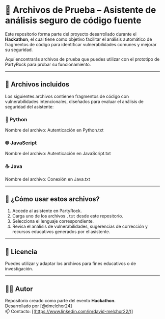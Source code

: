 # 🔐 Archivos de Prueba – Asistente de análisis seguro de código fuente

Este repositorio forma parte del proyecto desarrollado durante el **Hackathon**, el cual tiene como objetivo facilitar el análisis automático de fragmentos de código para identificar vulnerabilidades comunes y mejorar su seguridad.

Aquí encontrarás archivos de prueba que puedes utilizar con el prototipo de PartyRock para probar su funcionamiento.

---

## 📁 Archivos incluidos

Los siguientes archivos contienen fragmentos de código con vulnerabilidades intencionales, diseñados para evaluar el análisis de seguridad del asistente:

### 🐍 Python

Nombre del archivo: Autenticación en Python.txt

### 🌐 JavaScript

Nombre del archivo: Autenticación en JavaScript.txt

### ☕ Java

Nombre del archivo: Conexión en Java.txt

---

## 🧪 ¿Cómo usar estos archivos?

1. Accede al asistente en PartyRock.
2. Carga uno de los archivos `.txt` desde este repositorio.
3. Selecciona el lenguaje correspondiente.
4. Revisa el análisis de vulnerabilidades, sugerencias de corrección y recursos educativos generados por el asistente.

---

## 📄 Licencia

Puedes utilizar y adaptar los archivos para fines educativos o de investigación.

---

## 🧑‍💻 Autor

Repositorio creado como parte del evento **Hackathon**.  
Desarrollado por [@dmelchor24]  
📫 Contacto: [(https://www.linkedin.com/in/david-melchor22/)]
